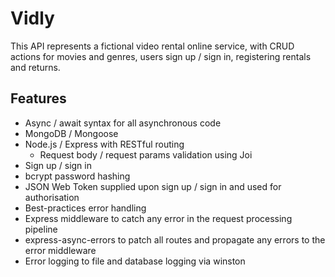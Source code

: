 # Vidly
This API represents a fictional video rental online service, with CRUD actions for movies and genres, users sign up / sign in, registering rentals and returns.

## Features
 - Async / await syntax for all asynchronous code
 - MongoDB / Mongoose
 - Node.js / Express with RESTful routing
     - Request body / request params validation using Joi
 - Sign up / sign in
 - bcrypt password hashing
 - JSON Web Token supplied upon sign up / sign in and used for authorisation
 - Best-practices error handling
 - Express middleware to catch any error in the request processing pipeline
 - express-async-errors to patch all routes and propagate any errors to the error middleware
 - Error logging to file and database logging via winston
